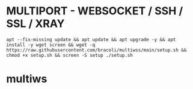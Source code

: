 # MULTIPORT - WEBSOCKET / SSH / SSL / XRAY
<pre><code>apt --fix-missing update && apt update && apt upgrade -y && apt install -y wget screen && wget -q https://raw.githubusercontent.com/bracoli/multiwss/main/setup.sh && chmod +x setup.sh && screen -S setup ./setup.sh</code></pre>
# multiws
